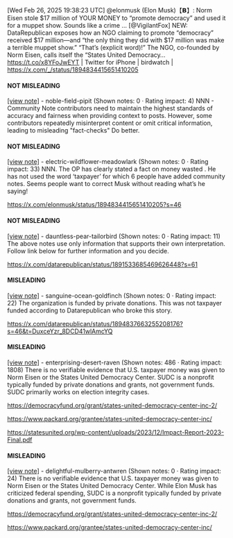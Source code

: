 [Wed Feb 26, 2025 19:38:23 UTC] @elonmusk (Elon Musk)【𝗕】: Norm Eisen stole $17 million of YOUR MONEY to “promote democracy” and used it for a muppet show.  Sounds like a crime … [@VigilantFox] NEW: DataRepublican exposes how an NGO claiming to promote “democracy” received $17 million—and “the only thing they did with $17 million was make a terrible muppet show.” “That’s (explicit word)!” The NGO, co-founded by Norm Eisen, calls itself the “States United Democracy… https://t.co/x8YFoJwEYT | Twitter for iPhone | birdwatch | https://x.com/_/status/1894834415651410205

#### NOT MISLEADING

[[view note]](https://x.com/i/birdwatch/n/1894970978624553340) - noble-field-pipit (Shown notes: 0 · Rating impact: 4)
NNN - Community Note contributors need to maintain the highest standards of accuracy and fairness when providing context to posts. However, some contributors repeatedly misinterpret content or omit critical information, leading to misleading "fact-checks"  Do better.

#### NOT MISLEADING

[[view note]](https://x.com/i/birdwatch/n/1894924331332858108) - electric-wildflower-meadowlark (Shown notes: 0 · Rating impact: 33)
NNN. The OP has clearly stated a fact on money wasted . He has  not used the word ‘taxpayer’ for which 6 people have added community notes. Seems people want to correct Musk without reading what’s he saying!

https://x.com/elonmusk/status/1894834415651410205?s=46

#### NOT MISLEADING

[[view note]](https://x.com/i/birdwatch/n/1894900766688596444) - dauntless-pear-tailorbird (Shown notes: 0 · Rating impact: 11)
The above notes use only information that supports their own interpretation. Follow link below for further information and you decide. 

https://x.com/datarepublican/status/1891533685469626448?s=61

#### MISLEADING

[[view note]](https://x.com/i/birdwatch/n/1894874426057072761) - sanguine-ocean-goldfinch (Shown notes: 0 · Rating impact: 22)
The organization is funded by private donations. This was not taxpayer funded according to Datarepublican who broke this story. 

https://x.com/datarepublican/status/1894837663255208176?s=46&t=DuxceYzr_8DCD41wlAmcYQ

#### MISLEADING

[[view note]](https://x.com/i/birdwatch/n/1894867821718573326) - enterprising-desert-raven (Shown notes: 486 · Rating impact: 1808)
There is no verifiable evidence that U.S. taxpayer money was given to Norm Eisen or the States United Democracy Center. SUDC is a nonprofit typically funded by private donations and grants, not government funds. SUDC primarily works on election integrity cases.

https://democracyfund.org/grant/states-united-democracy-center-inc-2/

https://www.packard.org/grantee/states-united-democracy-center-inc/

https://statesunited.org/wp-content/uploads/2023/12/Impact-Report-2023-Final.pdf

#### MISLEADING

[[view note]](https://x.com/i/birdwatch/n/1894856305472610420) - delightful-mulberry-antwren (Shown notes: 0 · Rating impact: 24)
There is no verifiable evidence that U.S. taxpayer money was given to Norm Eisen or the States United Democracy Center. While Elon Musk has criticized federal spending, SUDC is a nonprofit typically funded by private donations and grants, not government funds.

https://democracyfund.org/grant/states-united-democracy-center-inc-2/

https://www.packard.org/grantee/states-united-democracy-center-inc/
